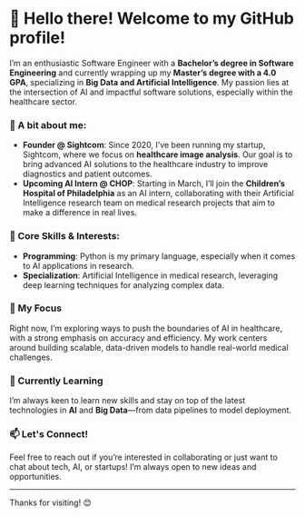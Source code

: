 # 👋 Hello there! Welcome to my GitHub profile!

I’m an enthusiastic Software Engineer with a **Bachelor’s degree in Software Engineering** and currently wrapping up my **Master’s degree with a 4.0 GPA**, specializing in **Big Data and Artificial Intelligence**. My passion lies at the intersection of AI and impactful software solutions, especially within the healthcare sector.

### 🚀 A bit about me:
- **Founder @ Sightcom**: Since 2020, I’ve been running my startup, Sightcom, where we focus on **healthcare image analysis**. Our goal is to bring advanced AI solutions to the healthcare industry to improve diagnostics and patient outcomes.
- **Upcoming AI Intern @ CHOP**: Starting in March, I’ll join the **Children’s Hospital of Philadelphia** as an AI intern, collaborating with their Artificial Intelligence research team on medical research projects that aim to make a difference in real lives.

### 🔧 Core Skills & Interests:
- **Programming**: Python is my primary language, especially when it comes to AI applications in research.
- **Specialization**: Artificial Intelligence in medical research, leveraging deep learning techniques for analyzing complex data.

### 🎯 My Focus
Right now, I’m exploring ways to push the boundaries of AI in healthcare, with a strong emphasis on accuracy and efficiency. My work centers around building scalable, data-driven models to handle real-world medical challenges.

### 🌱 Currently Learning
I’m always keen to learn new skills and stay on top of the latest technologies in **AI** and **Big Data**—from data pipelines to model deployment.

### 📫 Let's Connect!
Feel free to reach out if you’re interested in collaborating or just want to chat about tech, AI, or startups! I’m always open to new ideas and opportunities.

---

Thanks for visiting! 😊
